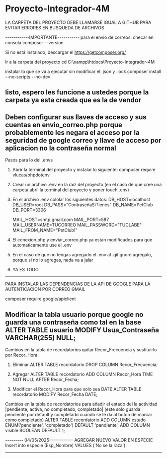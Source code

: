 # Proyecto-Integrador-4M

LA CARPETA DEL PROYECTO DEBE LLAMARSE IGUAL A GITHUB PARA EVITAR ERRORES EN BUSQUEDA DE ARCHIVOS

------------IMPORTANTE-----------
para el envio de correos:
checar en consola 
composer --version

Si no está instalado, descargar el  https://getcomposer.org/

Ir a la carpeta del proyecto
cd C:\xampp\htdocs\Proyecto-Integrador-4M

instalar lo que se va a ejecutar sin modificar el .json y .lock
composer install --no-scripts --no-dev

listo, espero les funcione a ustedes porque la carpeta ya esta creada que es la de vendor
---------------------------------------------------------
Deben configurar sus llaves de acceso y sus cuentas en envio_correo.php porque probablemente les negara el acceso por la seguridad de google
correo y llave de acceso por aplicacion no la contraseña normal
--------------------------------------------------------------

Pasos para lo del .envs
1. Abrir la terminal del proyecto y instalar lo siguiente: composer require vlucas/phpdotenv
2. Crear un archivo .env en la raiz del proyecto (en el caso de que cree una carpeta abril la terminal del proyecto y poner touch .env)
3. En el archivo .env cololar los siguientes datos:
    DB_HOST=localhost
    DB_USER=root
    DB_PASS="ContraseñaSiTienes"
    DB_NAME=PetClub
    DB_PORT=3306

    MAIL_HOST=smtp.gmail.com
    MAIL_PORT=587
    MAIL_USERNAME=TUCORREO 
    MAIL_PASSWORD="TUCLABE"
    MAIL_FROM_NAME="PetClub!"

4. El conexion.php y enviar_correo.php ya estan modificados para que automaticamente use el .env
5. En el caso de que no tengas agregado el .env al .gitignore agregalo, porque si no lo agregas, nada va a jalar
6. YA ES TODO

--------------------------------------------------
PARA INSTALAR LAS DEPENDENCIAS DE LA API DE GOOGLE PARA LA AUTENTICACION POR CORREO GMAIL

composer require google/apiclient

Modificar la tabla usuario porque google no guarda una contraseña como tal en la base
ALTER TABLE usuario MODIFY Usua_Contraseña VARCHAR(255) NULL;
--------------------------------------------------

Cambios en la tabla de recordatorios quitar Recor_Frecuencia y sustituirlo por Recor_Hora
1. Eliminar
ALTER TABLE recordatorio
DROP COLUMN Recor_Frecuencia;

2. Agregar
ALTER TABLE recordatorio
ADD COLUMN Recor_Hora TIME NOT NULL AFTER Recor_Fecha;

3. Modificar el Recor_Hora para que solo sea DATE
ALTER TABLE recordatorio
MODIFY Recor_Fecha DATE;

Cambios en la tabla de recordatorios para añadir el estado del la actividad |pendiente, activa, no completado, completado| (este solo guarda pendiente por default y completado cuando se le da al boton de marcar como completado)
ALTER TABLE recordatorio
ADD COLUMN estado ENUM('pendiente', 'completado') DEFAULT 'pendiente',
ADD COLUMN visible BOOLEAN DEFAULT 1;

--------- 04/05/2025------------
AGREGAR NUEVO VALOR EN ESPECIE
Insert into especie (Esp_Nombre) VALUES ('No se la raza');

-----------------------------------
